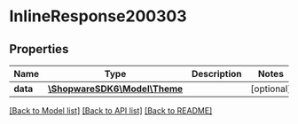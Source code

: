 # InlineResponse200303

## Properties
Name | Type | Description | Notes
------------ | ------------- | ------------- | -------------
**data** | [**\ShopwareSDK6\Model\Theme**](Theme.md) |  | [optional] 

[[Back to Model list]](../../README.md#documentation-for-models) [[Back to API list]](../../README.md#documentation-for-api-endpoints) [[Back to README]](../../README.md)

